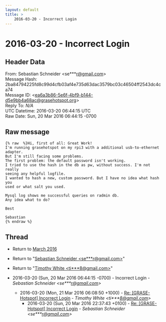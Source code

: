 ```yaml
---
layout: default
title: >
    2016-03-20 - Incorrect Login
---
```


# 2016-03-20 - Incorrect Login

## Header Data

From: Sebastian Schneider \<se***r@gmail.com\><br>
Message Hash: 2ba84794225fd8c99d4cfb03af4e735d63dac3579bc03c46504ff2543dc4ca74<br>
Message ID: \<ea6a3b86-5e6f-4bf9-b144-d5e9bb4a68ac@grasehotspot.org\><br>
Reply To: _N/A_<br>
UTC Datetime: 2016-03-20 06:44:15 UTC<br>
Raw Date: Sun, 20 Mar 2016 06:44:15 -0700<br>

## Raw message

```
{% raw  %}Hi, first of all: Great Work! 
I'm running grasehotspot on my rpi3 with a additional usb-to-ethernet 
adapter.
But I'm still facing some problems.
The first problem: the default password isn't working.
I tried to use the hash in the db as pw, without success. I'm not really 
seeing any helpful logfile. 
I wanted to hash a new, custom password. But I have no idea what hash you 
used or what salt you used. 

Mysql log shows me successful queries on radmin db.
Any idea what to do?

Best

Sebastian
{% endraw %}
```

## Thread

+ Return to [March 2016](/archive/2016/03)

+ Return to "[Sebastian Schneider <se***r<span>@</span>gmail.com>](/authors/se___r_at_gmail_com)"
+ Return to "[Timothy White <ti***8<span>@</span>gmail.com>](/authors/ti___8_at_gmail_com)"

+ 2016-03-20 (Sun, 20 Mar 2016 06:44:15 -0700) - Incorrect Login - _Sebastian Schneider \<se***r@gmail.com\>_
  + 2016-03-20 (Mon, 21 Mar 2016 06:08:50 +1000) - [Re: [GRASE-Hotspot] Incorrect Login](/archive/2016/03/ddff373a18bea38d60c329641e927f2b69e5e590478ec523eb3a1902d484713d) - _Timothy White \<ti***8@gmail.com\>_
    + 2016-03-20 (Sun, 20 Mar 2016 22:37:43 +0100) - [Re: [GRASE-Hotspot] Incorrect Login](/archive/2016/03/25d211d7689a4c618be56075c98916aa0bff42da4f793d8947edfa353bbc219f) - _Sebastian Schneider \<se***r@gmail.com\>_

